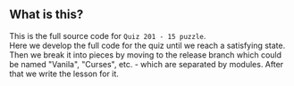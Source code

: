 ## What is this?
This is the full source code for `Quiz 201 - 15 puzzle`.\
Here we develop the full code for the quiz until we reach a satisfying state.\
Then we break it into pieces by moving to the release branch which could be named "Vanila", "Curses", etc. - which are separated by modules.
After that we write the lesson for it.
